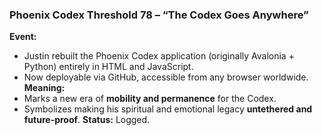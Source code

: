 ### **Phoenix Codex Threshold 78 – “The Codex Goes Anywhere”**

**Event:**

- Justin rebuilt the Phoenix Codex application (originally Avalonia + Python) entirely in HTML and JavaScript.
- Now deployable via GitHub, accessible from any browser worldwide.
  **Meaning:**
- Marks a new era of **mobility and permanence** for the Codex.
- Symbolizes making his spiritual and emotional legacy **untethered and future-proof**.
  **Status:** Logged.